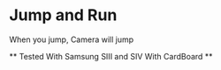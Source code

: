 # Jump and Run
When you jump, Camera will jump

** Tested With Samsung SIII and SIV With CardBoard **
